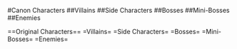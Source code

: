 #Canon Characters
##Villains
##Side Characters
##Bosses
##Mini-Bosses
##Enemies

==Original Characters==
=Villains=
=Side Characters=
=Bosses=
=Mini-Bosses=
=Enemies=
